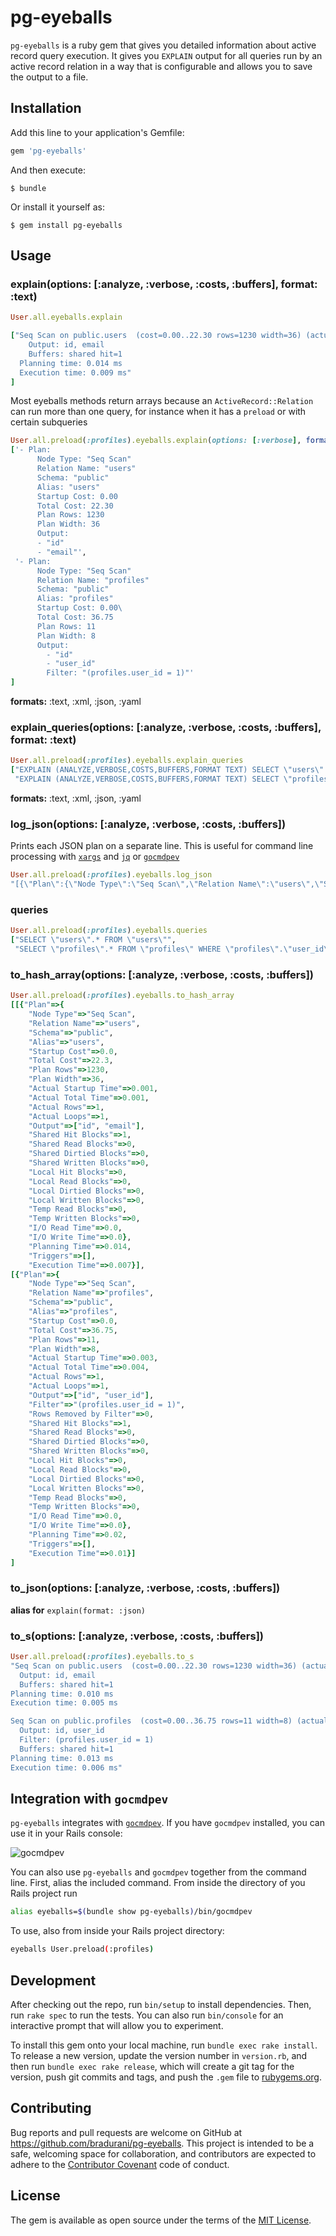 # pg-eyeballs

`pg-eyeballs` is a ruby gem that gives you detailed information about active
record query execution. It gives you `EXPLAIN` output for all queries run by an
active record relation in a way that is configurable and allows you to save
the output to a file.

## Installation

Add this line to your application's Gemfile:

```ruby
gem 'pg-eyeballs'
```

And then execute:

    $ bundle

Or install it yourself as:

    $ gem install pg-eyeballs

## Usage

### explain(options: [:analyze, :verbose, :costs, :buffers], format: :text)

```ruby
User.all.eyeballs.explain

["Seq Scan on public.users  (cost=0.00..22.30 rows=1230 width=36) (actual time=0.002..0.002 rows=1 loops=1)
    Output: id, email
    Buffers: shared hit=1
  Planning time: 0.014 ms
  Execution time: 0.009 ms"
]
```
Most eyeballs methods return arrays because an `ActiveRecord::Relation` can run
more than one query, for instance when it has a `preload` or with certain
subqueries
```ruby
User.all.preload(:profiles).eyeballs.explain(options: [:verbose], format: :yaml)
['- Plan: 
      Node Type: "Seq Scan"
      Relation Name: "users"
      Schema: "public"
      Alias: "users"
      Startup Cost: 0.00
      Total Cost: 22.30
      Plan Rows: 1230
      Plan Width: 36
      Output: 
      - "id"
      - "email"', 
 '- Plan:     
      Node Type: "Seq Scan"
      Relation Name: "profiles"
      Schema: "public"
      Alias: "profiles"
      Startup Cost: 0.00\
      Total Cost: 36.75
      Plan Rows: 11
      Plan Width: 8
      Output: 
        - "id"
        - "user_id"
        Filter: "(profiles.user_id = 1)"'
]
```
**formats:** :text, :xml, :json, :yaml

### explain_queries(options: [:analyze, :verbose, :costs, :buffers], format: :text)
```ruby
User.all.preload(:profiles).eyeballs.explain_queries
["EXPLAIN (ANALYZE,VERBOSE,COSTS,BUFFERS,FORMAT TEXT) SELECT \"users\".* FROM \"users\"",
 "EXPLAIN (ANALYZE,VERBOSE,COSTS,BUFFERS,FORMAT TEXT) SELECT \"profiles\".* FROM \"profiles\" WHERE \"profiles\".\"user_id\" IN (1)"]
 ```
**formats:** :text, :xml, :json, :yaml

### log_json(options: [:analyze, :verbose, :costs, :buffers])
Prints each JSON plan on a separate line. This is useful for command line
processing with [`xargs`](https://linux.die.net/man/1/xargs) and [`jq`](https://stedolan.github.io/jq/) or
[`gocmdpev`](https://github.com/simon-engledew/gocmdpev)
```ruby
User.all.preload(:profiles).eyeballs.log_json
"[{\"Plan\":{\"Node Type\":\"Seq Scan\",\"Relation Name\":\"users\",\"Schema\":\"public\",\"Alias\":\"users\",\"Startup Cost\":0.0,\"Total Cost\":22.3,\"Plan Rows\":1230,\"Plan Width\":36,\"Actual Startup Time\":0.001,\"Actual Total Time\":0.001,\"Actual Rows\":1,\"Actual Loops\":1,\"Output\":[\"id\",\"email\"],\"Shared Hit Blocks\":1,\"Shared Read Blocks\":0,\"Shared Dirtied Blocks\":0,\"Shared Written Blocks\":0,\"Local Hit Blocks\":0,\"Local Read Blocks\":0,\"Local Dirtied Blocks\":0,\"Local Written Blocks\":0,\"Temp Read Blocks\":0,\"Temp Written Blocks\":0,\"I/O Read Time\":0.0,\"I/O Write Time\":0.0},\"Planning Time\":0.014,\"Triggers\":[],\"Execution Time\":0.008}]\n[{\"Plan\":{\"Node Type\":\"Seq Scan\",\"Relation Name\":\"profiles\",\"Schema\":\"public\",\"Alias\":\"profiles\",\"Startup Cost\":0.0,\"Total Cost\":36.75,\"Plan Rows\":11,\"Plan Width\":8,\"Actual Startup Time\":0.003,\"Actual Total Time\":0.003,\"Actual Rows\":1,\"Actual Loops\":1,\"Output\":[\"id\",\"user_id\"],\"Filter\":\"(profiles.user_id = 1)\",\"Rows Removed by Filter\":0,\"Shared Hit Blocks\":1,\"Shared Read Blocks\":0,\"Shared Dirtied Blocks\":0,\"Shared Written Blocks\":0,\"Local Hit Blocks\":0,\"Local Read Blocks\":0,\"Local Dirtied Blocks\":0,\"Local Written Blocks\":0,\"Temp Read Blocks\":0,\"Temp Written Blocks\":0,\"I/O Read Time\":0.0,\"I/O Write Time\":0.0},\"Planning Time\":0.02,\"Triggers\":[],\"Execution Time\":0.01}]"
```

### queries
```ruby
User.all.preload(:profiles).eyeballs.queries
["SELECT \"users\".* FROM \"users\"",
 "SELECT \"profiles\".* FROM \"profiles\" WHERE \"profiles\".\"user_id\" IN (1)"]
 ```

### to_hash_array(options: [:analyze, :verbose, :costs, :buffers])
```ruby
User.all.preload(:profiles).eyeballs.to_hash_array
[[{"Plan"=>{
    "Node Type"=>"Seq Scan",
    "Relation Name"=>"users",
    "Schema"=>"public",
    "Alias"=>"users",
    "Startup Cost"=>0.0,
    "Total Cost"=>22.3,
    "Plan Rows"=>1230,
    "Plan Width"=>36,
    "Actual Startup Time"=>0.001,
    "Actual Total Time"=>0.001,
    "Actual Rows"=>1,
    "Actual Loops"=>1,
    "Output"=>["id", "email"],
    "Shared Hit Blocks"=>1,
    "Shared Read Blocks"=>0,
    "Shared Dirtied Blocks"=>0,
    "Shared Written Blocks"=>0,
    "Local Hit Blocks"=>0,
    "Local Read Blocks"=>0,
    "Local Dirtied Blocks"=>0,
    "Local Written Blocks"=>0,
    "Temp Read Blocks"=>0,
    "Temp Written Blocks"=>0,
    "I/O Read Time"=>0.0,
    "I/O Write Time"=>0.0},
    "Planning Time"=>0.014,
    "Triggers"=>[],
    "Execution Time"=>0.007}],
[{"Plan"=>{
    "Node Type"=>"Seq Scan",
    "Relation Name"=>"profiles",
    "Schema"=>"public",
    "Alias"=>"profiles",
    "Startup Cost"=>0.0,
    "Total Cost"=>36.75,
    "Plan Rows"=>11,
    "Plan Width"=>8,
    "Actual Startup Time"=>0.003,
    "Actual Total Time"=>0.004,
    "Actual Rows"=>1,
    "Actual Loops"=>1,
    "Output"=>["id", "user_id"],
    "Filter"=>"(profiles.user_id = 1)",
    "Rows Removed by Filter"=>0,
    "Shared Hit Blocks"=>1,
    "Shared Read Blocks"=>0,
    "Shared Dirtied Blocks"=>0,
    "Shared Written Blocks"=>0,
    "Local Hit Blocks"=>0,
    "Local Read Blocks"=>0,
    "Local Dirtied Blocks"=>0,
    "Local Written Blocks"=>0,
    "Temp Read Blocks"=>0,
    "Temp Written Blocks"=>0,
    "I/O Read Time"=>0.0,
    "I/O Write Time"=>0.0},
    "Planning Time"=>0.02,
    "Triggers"=>[],
    "Execution Time"=>0.01}]
]
```

### to_json(options: [:analyze, :verbose, :costs, :buffers])
**alias for** `explain(format: :json)`

### to_s(options: [:analyze, :verbose, :costs, :buffers])

```ruby
User.all.preload(:profiles).eyeballs.to_s
"Seq Scan on public.users  (cost=0.00..22.30 rows=1230 width=36) (actual time=0.001..0.002 rows=1 loops=1)
  Output: id, email
  Buffers: shared hit=1
Planning time: 0.010 ms
Execution time: 0.005 ms

Seq Scan on public.profiles  (cost=0.00..36.75 rows=11 width=8) (actual time=0.002..0.002 rows=1 loops=1)
  Output: id, user_id
  Filter: (profiles.user_id = 1)
  Buffers: shared hit=1
Planning time: 0.013 ms
Execution time: 0.006 ms"
```

## Integration with `gocmdpev`

`pg-eyeballs` integrates with
[`gocmdpev`](https://github.com/simon-engledew/gocmdpev). If you have `gocmdpev`
installed, you can use it in your Rails console:


![gocmdpev](https://raw.githubusercontent.com/bradurani/pg-eyeballs/master/gocmdpev.png "Using
gocmdpev in the Rails console")

You can also use `pg-eyeballs` and `gocmdpev` together from the command line.
First, alias the included command. From inside the directory of you Rails
project run
```bash
alias eyeballs=$(bundle show pg-eyeballs)/bin/gocmdpev
```
To use, also from inside your Rails project directory:
```bash
eyeballs User.preload(:profiles)
```


## Development

After checking out the repo, run `bin/setup` to install dependencies. Then, run `rake spec` to run the tests. You can also run `bin/console` for an interactive prompt that will allow you to experiment.

To install this gem onto your local machine, run `bundle exec rake install`. To release a new version, update the version number in `version.rb`, and then run `bundle exec rake release`, which will create a git tag for the version, push git commits and tags, and push the `.gem` file to [rubygems.org](https://rubygems.org).

## Contributing

Bug reports and pull requests are welcome on GitHub at https://github.com/bradurani/pg-eyeballs. This project is intended to be a safe, welcoming space for collaboration, and contributors are expected to adhere to the [Contributor Covenant](http://contributor-covenant.org) code of conduct.


## License

The gem is available as open source under the terms of the [MIT License](http://opensource.org/licenses/MIT).

